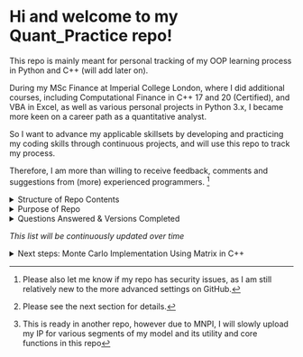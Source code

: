 # Hi and welcome to my Quant_Practice repo!

This repo is mainly meant for personal tracking of my OOP learning process in Python and C++ (will add later on). 

During my MSc Finance at Imperial College London, where I did additional courses, including Computational Finance in C++ 17 and 20 (Certified), and VBA in Excel, as well as various personal projects in Python 3.x, I became more keen on a career path as a quantitative analyst. 

So I want to advance my applicable skillsets by developing and practicing my coding skills through continuous projects, and will use this repo to track my process. 

Therefore, I am more than willing to receive feedback, comments and suggestions from (more) experienced programmers. [^1]


<details>
  <summary>Structure of Repo Contents</summary>
  
_I plan on making a core package that all packages will have access to, as they will be utility tools and functions that may be applicable to many cases._
  
Each package will relate/refer to a (popular) quantitative finance question, which I will provide details for. They will each have 4 versions of my solution, all of which will be object-oriented programming. The solution will solely reflect my understanding of   the problem, my intuition and thought process when solving it. 
  
*Please note: not all 4 versions will be out, as I started this in September 2023, and am not doing this full-time*

</details>

<details>
  <summary>Purpose of Repo</summary>
  
  ## What are the 4 versions? And, why 4 versions of the same solution?
  
  The 4 versions will be referred to in this fixed order and are the following:
  1. Python: OOP (standard, e.g., dynamic, classes, etc.)
  2. Python: OOP (standard + more advanced methods, e.g., decorators and or other concepts I learn later on)
  3. Python: OOP (standard + ABC)
  4. C++: OOP (standard)

## Reason for 4 versions
  
I learn best through practical applications, and whilst the answer and my interpretations may require self-study as well, the focus of this repo is to convey my understandings in a quantitative manner. 

Since my answer will be consistent between the 4 versions, it will be the easy factor to keep constant as I learn how to apply advanced programming methods and convey my thought-process. Therefore, if I can re-iterate my answer in all 4 versions, then I will be able to learn the systematic logic for each version type, and improve my computing, programming, and quantitative skills simultaneously.  

As I am really interested in learning the in-depth computer science rather than just the simple syntax differences between languages, I am focusing on OOP and C++ to further develop the skills' depth.
  
I am a multilinguist (native fluency in English, German and Chinese, conversational fluency in French), and easily pick up new subjects, languages and concepts, thus I do not find functional programming too difficult to learn within a few weeks or shorter. I learned SQL, R, Python, and VBA within a few hours for certain projects.

This is also why I decided to learn computational finance in C++, and became certified at Imperial College London. 
  
</details>

<details>
  <summary>Questions Answered & Versions Completed

   _This list will be continuously updated over time_
  </summary>
  
1. [Anthill_Food_Finding](https://github.com/vickytoriah/Quant_Practice/tree/main/Anthill_Food_Finding/)
  
    - Python: 1st Version
    - Python: 2nd Version
  
      - Upcoming versions:
							- Python 3rd version
							- [C++ version](https://github.com/vickytoriah/Quant_Practice/tree/main/Anthill_Food_Finding/anthill/c%2B%2B)[^2]
      
2. Systematic Trading Model [^3]

[^1]: Please also let me know if my repo has security issues, as I am still relatively new to the more advanced settings on GitHub.
[^2]: Please see the next section for details. 
[^3]: This is ready in another repo, however due to MNPI, I will slowly upload my IP for various segments of my model and its utility and core functions in this repo
</details>

<details>
	<summary>Next steps: Monte Carlo Implementation Using Matrix in C++</summary>

	### Overview

The [C++ folder in this repository]() is a work-in-progress implementation of Monte Carlo simulation using matrices in C++. The code is organized into separate files, each with its own `main` function, to facilitate unit testing and modular development.

	### Project Structure

-`monte_carlo.cpp`: Core implementation of the Monte Carlo simulation using matrices.

-`anthill.cpp`: Entry points for running sample simulations and testing individual components. It will import `anthill.h`, `monte_carlo.h`, and `coordsMatrix.h`. 

-`coordsMatrix`.cpp: Matrix constructor and extender that generates a Random Walk and determines the movement based on defined objects of class CoordsMatrix in `CoordsMatrix.h`. 

-`*.h`: Each Header file will define the objects and variables for it's respective *.cpp. 
	- `anthill.h`: defines the class Anthill and its objects and methods.

	- `*.h`: Most of these will be combined into a utility.cpp once everything is tested and structured efficiently. Currently, they are kept separate for testing and learning purposes. 


**Please note**

*The code is currently a preliminary draft and is divided into separate files for testing purposes.*

The goal is to create optimal functions for Monte Carlo simulations and various utility functions that future Quant Fin problems can use to solve a wide range of applications.

As I work towards the solutions in C++, it is likely that different versions of the solution will exist and be kept (like in Python).

As the solutions for each function become functional, the files will be edited and linked accordingly.	

Please kindly understand that this is a learning process, and an interest-driven personal project, so the commits are to track my progress and solutions rather than just the complete solutions on my first tries. 

Thank you! 

_I will most likely restructure this folder in a similar way to the Python ones, where several versions of a solution will exist in C++._

</details>